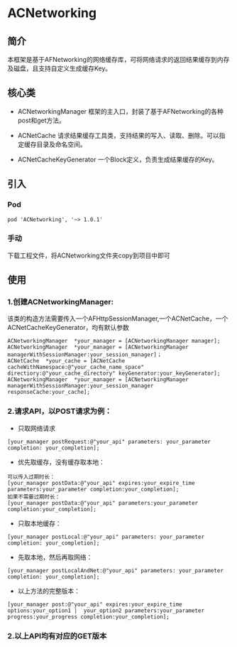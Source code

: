 # ACNetworking

## 简介

本框架是基于AFNetworking的网络缓存库，可将网络请求的返回结果缓存到内存及磁盘，且支持自定义生成缓存Key。

## 核心类

* ACNetworkingManager 框架的主入口，封装了基于AFNetworking的各种post和get方法。

* ACNetCache 请求结果缓存工具类，支持结果的写入、读取、删除。可以指定缓存目录及命名空间。

* ACNetCacheKeyGenerator 一个Block定义，负责生成结果缓存的Key。

## 引入

### Pod
```
pod 'ACNetworking', '~> 1.0.1'
```

### 手动
下载工程文件，将ACNetworking文件夹copy到项目中即可

## 使用

### 1.创建ACNetworkingManager:
该类的构造方法需要传入一个AFHttpSessionManager,一个ACNetCache，一个ACNetCacheKeyGenerator，均有默认参数

```
ACNetworkingManager  *your_manager = [ACNetworkingManager manager];
ACNetworkingManager  *your_manager = [ACNetworkingManager managerWithSessionManager:your_session_manager]；
ACNetCache  *your_cache = [ACNetCache cacheWithNamespace:@"your_cache_name_space" directiory:@"your_cache_directory" keyGenerator:your_keyGenerator];
ACNetworkingManager  *your_manager = [ACNetworkingManager managerWithSessionManager:your_session_manager 
responseCache:your_cache];
```
### 2.请求API，以POST请求为例：
* 只取网络请求

```
[your_manager postRequest:@"your_api" parameters: your_parameter completion: your_completion];
```

* 优先取缓存，没有缓存取本地：

```
可以传入过期时长：
[your_manager postData:@"your_api" expires:your_expire_time parameters:your_parameter completion:your_completion];
如果不需要过期时长：
[your_manager postData:@"your_api" parameters:your_parameter completion:your_completion];
```

* 只取本地缓存：

```
[your_manager postLocal:@"your_api" parameters: your_parameter completion: your_completion];
```

* 先取本地，然后再取网络：

```
[your_manager postLocalAndNet:@"your_api" parameters: your_parameter completion: your_completion];
```

* 以上方法的完整版本：

```
[your_manager post:@"your_api" expires:your_expire_time options:your_option1 |  your_option2 parameters:your_parameter progress:your_progress completion:your_completion];
```

### 2.以上API均有对应的GET版本

